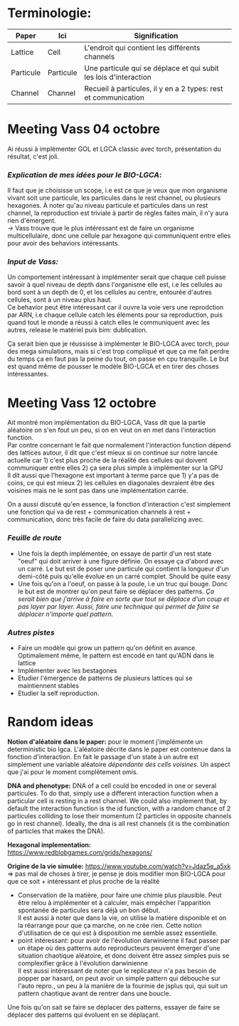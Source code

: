 # Terminologie:

|Paper|Ici|Signification|
|-|-|-|
|Lattice|Cell|L'endroit qui contient les différents channels|  
|Particule|Particule|Une particule qui se déplace et qui subit les lois d'interaction|
|Channel|Channel|Recueil à particules, il y en a 2 types: rest et communication|


# Meeting Vass 04 octobre
Ai réussi à implémenter GOL et LGCA classic avec torch, présentation du résultat, c'est joli.  

### *Explication de mes idées pour le BIO-LGCA*:  
Il faut que je choisisse un scope, i.e est ce que je veux que mon organisme vivant soit une particule, les particules dans le rest channel, ou plusieurs hexagones. À noter qu'au niveau particule et particules dans un rest channel, la reproduction est triviale à partir de règles faites main, il n'y aura rien d'émergent.  
→ Vass trouve que le plus intéressant est de faire un organisme multicellulaire, donc une cellule par hexagone qui communiquent entre elles pour avoir des behaviors intéressants.

### *Input de Vass:*  
Un comportement intéressant à implémenter serait que chaque cell puisse savoir à quel niveau de depth dans l'organisme elle est, i.e les cellules au bord sont à un depth de 0, et les cellules au centre, entourée d'autres cellules, sont à un niveau plus haut.  
Ce behavior peut être intéressant car il ouvre la voie vers une reprodction par ARN, i.e chaque cellule catch les éléments pour sa reproduction, puis quand tout le monde a réussi à catch elles le communiquent avec les autres, release le matériel puis bim: dublication.  

Ça serait bien que je réussisse à implémenter le BIO-LGCA avec torch, pour des mega simulations, mais si c'est trop compliqué et que ça me fait perdre du temps ça en faut pas la peine du tout, on passe en cpu tranquille. Le but est quand même de pousser le modèle BIO-LGCA et en tirer des choses intéressantes.


# Meeting Vass 12 octobre
Ait montré mon implémentation du BIO-LGCA, Vass dit que la partie aléatoire on s'en fout un peu, si on en veut on en met dans l'interaction function.   
Par contre concernant le fait que normalement l'interaction function dépend des lattices autour, il dit que c'est mieux si on continue sur notre lancée actuelle car 1) c'est plus proche de la réalité des cellules qui doivent communiquer entre elles 2) ça sera plus simple à implémenter sur la GPU   
Il dit aussi que l'hexagone est important à terme parce que 1) y'a pas de coins, ce qui est mieux 2) les cellules en diagonales devraient être des voisines mais ne le sont pas dans une implémentation carrée.

On a aussi discuté qu'en essence, la fonction d'interaction c'est simplement une fonction qui va de rest + communication channels à rest + communication, donc très facile de faire du data parallelizing avec.

### *Feuille de route*
- Une fois la depth implémentée, on essaye de partir d'un rest state "oeuf" qui doit arriver à une figure définie. On essaye ça d'abord avec un carré. Le but est de poser une particule qui contient la longueur d'un demi-côté puis qu'elle évolue en un carré complet. Should be quite easy  
- Une fois qu'on a l'oeuf, on passe à la poule, i.e un truc qui bouge. Donc le but est de montrer qu'on peut faire se déplacer des patterns. *Ça serait bien que j'arrive à faire en sorte que tout se déplace d'un coup et pas layer par layer. Aussi, faire une technique qui permet de faire se déplacer n'importe quel pattern.*

### *Autres pistes*
- Faire un modèle qui grow un pattern qu'on définit en avance. Optimalement même, le pattern est encodé en tant qu'ADN dans le lattice
- Implémenter avec les bestagones
- Etudier l'émergence de patterns de plusieurs lattices qui se maintiennent stables
- Etudier la self reproduction.

# Random ideas  
**Notion d'aléatoire dans le paper:** pour le moment j'implémente un deterministic bio lgca. L'aléatoire décrite dans le paper est contenue dans la fonction d'interaction. En fait le passage d'un state à un autre est simplement une variable aléatoire *dépendante des cells voisines*. Un aspect que j'ai pour le moment complètement omis.

**DNA and phenotype:** DNA of a cell could be encoded in one or several particules. To do that, simply use a different interaction function when a particular cell is resting in a rest channel. We could also implement that, by default the interaction function is the id function, with a random chance of 2 particules colliding to lose their momentum (2 particles in opposite channels go in rest channel). Ideally, the dna is all rest channels (it is the combination of particles that makes the DNA).

**Hexagonal implementation:** https://www.redblobgames.com/grids/hexagons/

**Origine de la vie simulée:** https://www.youtube.com/watch?v=Jdaz5e_a5xk => pas mal de choses à tirer, je pense je dois modifier mon BIO-LGCA pour que ce soit + intéressant et plus proche de la réalité  
- Conservation de la matière, pour faire une chimie plus plausible. Peut être relou à implémenter et à calculer, mais empêcher l'apparition spontanée de particules sera déjà un bon début.  
Il est aussi à noter que dans la vie, on utilise la matière disponible et on la réarrange pour que ça marche, on ne crée rien. Cette notion d'utilisation de ce qui est à disposition me semble assez essentielle.
- point intéressant: pour avoir de l'évolution darwinienne il faut passer par un étape où des patterns auto reproducteurs peuvent émerger d'une situation chaotique aléatoire, et donc doivent être assez simples puis se complexifier grâce à l'évolution darwinienne  
Il est aussi intéressant de noter que le replicateur n'a pas besoin de popper par hasard, on peut avoir un simple pattern qui débouche sur l'auto repro., un peu à la manière de la fourmie de jsplus qui, qui suit un pattern chaotique avant de rentrer dans une boucle.  

Une fois qu'on sait se faire se déplacer des patterns, essayer de faire se déplacer des patterns qui évoluent en se déplaçant.